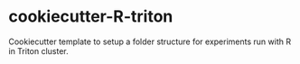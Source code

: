 # cookiecutter-R-triton

Cookiecutter template to setup a folder structure for experiments run with R in Triton cluster.

